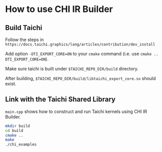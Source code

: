 # How to use CHI IR Builder

## Build Taichi

Follow the steps in `https://docs.taichi.graphics/lang/articles/contribution/dev_install`

Add option `-DTI_EXPORT_CORE=ON` to your `cmake` command (i.e. use `cmake .. DTI_EXPORT_CORE=ON`).

Make sure taichi is built under `$TAICHI_REPO_DIR/build` directory.

After building, `$TAICHI_REPO_DIR/build/libtaichi_export_core.so` should exist.

## Link with the Taichi Shared Library

`main.cpp` shows how to construct and run Taichi kernels using CHI IR Builder.

```bash
mkdir build
cd build
cmake ..
make
./chi_examples
```
